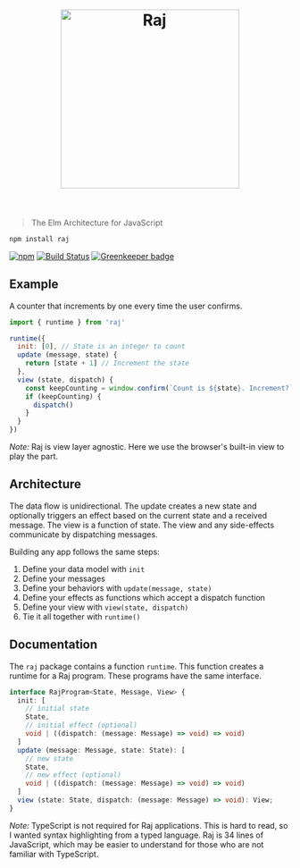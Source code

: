 <h1 align="center">
  <a href='https://jew.ski/raj/'>
	  <img width="320" src="docs/raj.svg" alt="Raj"><br><br>
  </a>
</h1>

> The Elm Architecture for JavaScript

```sh
npm install raj
```

[![npm](https://img.shields.io/npm/v/raj.svg)](https://www.npmjs.com/package/raj)
[![Build Status](https://travis-ci.org/andrejewski/raj.svg?branch=master)](https://travis-ci.org/andrejewski/raj)
[![Greenkeeper badge](https://badges.greenkeeper.io/andrejewski/raj.svg)](https://greenkeeper.io/)

## Example
A counter that increments by one every time the user confirms.

```js
import { runtime } from 'raj'

runtime({
  init: [0], // State is an integer to count
  update (message, state) {
    return [state + 1] // Increment the state
  },
  view (state, dispatch) {
    const keepCounting = window.confirm(`Count is ${state}. Increment?`)
    if (keepCounting) {
      dispatch()
    }
  }
})
```

*Note:* Raj is view layer agnostic.
Here we use the browser's built-in view to play the part.

## Architecture

The data flow is unidirectional.
The update creates a new state and optionally triggers an effect based on the current state and a received message.
The view is a function of state.
The view and any side-effects communicate by dispatching messages.

Building any app follows the same steps:

1. Define your data model with `init`
1. Define your messages
1. Define your behaviors with `update(message, state)`
1. Define your effects as functions which accept a dispatch function
1. Define your view with `view(state, dispatch)`
1. Tie it all together with `runtime()`

## Documentation
The `raj` package contains a function `runtime`.
This function creates a runtime for a Raj program.
These programs have the same interface.

```ts
interface RajProgram<State, Message, View> {
  init: [
    // initial state
    State,
    // initial effect (optional)
    void | ((dispatch: (message: Message) => void) => void)
  ]
  update (message: Message, state: State): [
    // new state
    State,
    // new effect (optional)
    void | ((dispatch: (message: Message) => void) => void)
  ]
  view (state: State, dispatch: (message: Message) => void): View;
}
```

*Note:* TypeScript is not required for Raj applications.
This is hard to read, so I wanted syntax highlighting from a typed language.
Raj is 34 lines of JavaScript, which may be easier to understand for those who are not familiar with TypeScript.